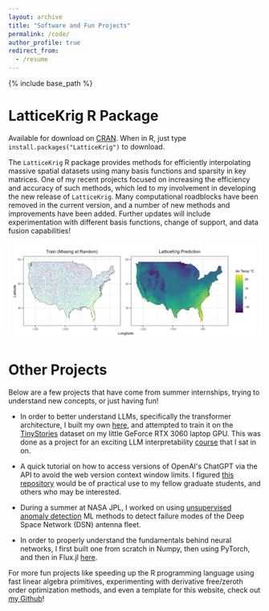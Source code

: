 ```yaml
---
layout: archive
title: "Software and Fun Projects"
permalink: /code/
author_profile: true
redirect_from:
  - /resume
---
```


{% include base_path %}

LatticeKrig R Package
======

Available for download on <a href="https://cran.r-project.org/web/packages/LatticeKrig/" target="_blank">CRAN</a>. When in R, just type `install.packages("LatticeKrig")` to download.

The `LatticeKrig` R package provides methods for efficiently interpolating massive spatial datasets using many basis functions and sparsity in key matrices. One of my recent projects focused on increasing the efficiency and accuracy of such methods, which led to my involvement in developing the new release of `LatticeKrig`. Many computational roadblocks have been removed in the current version, and a number of new methods and improvements have been added. Further updates will include experimentation with different basis functions, change of support, and data fusion capabilities!

<p align="center" style="margin: 20px 0;">
  <img src='/images/air_temp_LK.png' width='780'><br/>
</p>


Other Projects
======
Below are a few projects that have come from summer internships, trying to understand new concepts, or just having fun! 

- In order to better understand LLMs, specifically the transformer architecture, I built my own <a href="https://github.com/antonyxsik/ittybittyGPT" target="_blank">here</a>, and attempted to train it on the <a href="https://huggingface.co/datasets/roneneldan/TinyStories" target="_blank">TinyStories</a> dataset on my little GeForce RTX 3060 laptop GPU. This was done as a project for an exciting LLM interpretability <a href="https://github.com/mines-opt-ml/decoding-gpt" target="_blank">course</a> that I sat in on. 

- A quick tutorial on how to access versions of OpenAI's ChatGPT via the API to avoid the web version context window limits. I figured <a href="https://github.com/antonyxsik/GPT-API-Access-Tutorial" target="_blank">this repository</a> would be of practical use to my fellow graduate students, and others who may be interested. 

- During a summer at NASA JPL, I worked on using <a href="https://github.com/antonyxsik/Unsupervised_Anomaly_Detect" target="_blank">unsupervised anomaly detection</a> ML methods to detect failure modes of the Deep Space Network (DSN) antenna fleet. 

- In order to properly understand the fundamentals behind neural networks, I first built one from scratch in Numpy, then using PyTorch, and then in Flux.jl <a href="https://github.com/antonyxsik/NeuralNetExperiments" target="_blank">here</a>. 

For more fun projects like speeding up the R programming language using fast linear algebra primitives, experimenting with derivative free/zeroth order optimization methods, and even a template for this website, check out <a href="https://github.com/antonyxsik" target="_blank">my Github</a>! 
